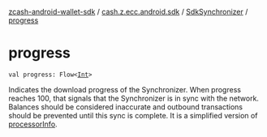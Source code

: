 [zcash-android-wallet-sdk](../../index.md) / [cash.z.ecc.android.sdk](../index.md) / [SdkSynchronizer](index.md) / [progress](./progress.md)

# progress

`val progress: Flow<`[`Int`](https://kotlinlang.org/api/latest/jvm/stdlib/kotlin/-int/index.html)`>`

Indicates the download progress of the Synchronizer. When progress reaches 100, that
signals that the Synchronizer is in sync with the network. Balances should be considered
inaccurate and outbound transactions should be prevented until this sync is complete. It is
a simplified version of [processorInfo](processor-info.md).

